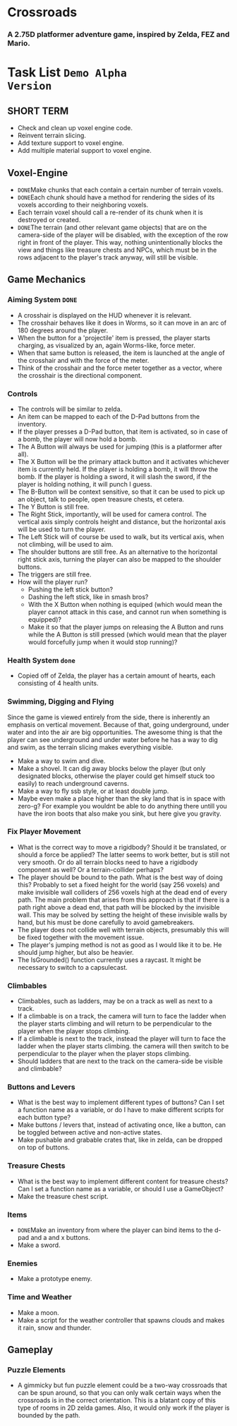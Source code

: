 # Crossroads

### A 2.75D platformer adventure game, inspired by Zelda, FEZ and Mario.

# Task List <code>Demo Alpha Version</code>

## SHORT TERM
- Check and clean up voxel engine code.
- Reinvent terrain slicing.
- Add texture support to voxel engine.
- Add multiple material support to voxel engine.

## Voxel-Engine
- <code>DONE</code>Make chunks that each contain a certain number of terrain voxels.
- <code>DONE</code>Each chunk should have a method for rendering the sides of its voxels according to their neighboring voxels.
- Each terrain voxel should call a re-render of its chunk when it is destroyed or created.
- <code>DONE</code>The terrain (and other relevant game objects) that are on the camera-side of the player will be disabled, with the exception of the row right in front of the player. This way, nothing unintentionally blocks the view and things like treasure chests and NPCs, which must be in the rows adjacent to the player's track anyway, will still be visible.

## Game Mechanics

### Aiming System <code>DONE</code>
- A crosshair is displayed on the HUD whenever it is relevant.
- The crosshair behaves like it does in Worms, so it can move in an arc of 180 degrees around the player.
- When the button for a 'projectile' item is pressed, the player starts charging, as visualized by an, again Worms-like, force meter.
- When that same button is released, the item is launched at the angle of the crosshair and with the force of the meter.
- Think of the crosshair and the force meter together as a vector, where the crosshair is the directional component.

### Controls
- The controls will be similar to zelda.
- An item can be mapped to each of the D-Pad buttons from the inventory.
- If the player presses a D-Pad button, that item is activated, so in case of a bomb, the player will now hold a bomb.
- The A Button will always be used for jumping (this is a platformer after all).
- The X Button will be the primary attack button and it activates whichever item is currently held. If the player is holding a bomb, it will throw the bomb. If the player is holding a sword, it will slash the sword, if the player is holding nothing, it will punch I guess.
- The B-Button will be context sensitive, so that it can be used to pick up an object, talk to people, open treasure chests, et cetera.
- The Y Button is still free.
- The Right Stick, importantly, will be used for camera control. The vertical axis simply controls height and distance, but the horizontal axis will be used to turn the player.
- The Left Stick will of course be used to walk, but its vertical axis, when not climbing, will be used to aim.
- The shoulder buttons are still free. As an alternative to the horizontal right stick axis, turning the player can also be mapped to the shoulder buttons.
- The triggers are still free.
- How will the player run?
  - Pushing the left stick button?
  - Dashing the left stick, like in smash bros?
  - With the X Button when nothing is equiped (which would mean the player cannot attack in this case, and cannot run when something is equipped)?
  - Make it so that the player jumps on releasing the A Button and runs while the A Button is still pressed (which would mean that the player would forcefully jump when it would stop running)?

### Health System <code>done</code>
- Copied off of Zelda, the player has a certain amount of hearts, each consisting of 4 health units.

### Swimming, Digging and Flying
Since the game is viewed entirely from the side, there is inherently an emphasis on vertical movement. Because of that, going underground, under water and into the air are big opportunities. The awesome thing is that the player can see underground and under water before he has a way to dig and swim, as the terrain slicing makes everything visible.
- Make a way to swim and dive.
- Make a shovel. It can dig away blocks below the player (but only designated blocks, otherwise the player could get himself stuck too easily) to reach underground caverns.
- Make a way to fly ssb style, or at least double jump.
- Maybe even make a place higher than the sky land that is in space with zero-g? For example you wouldnt be able to do anything there untill you have the iron boots that also make you sink, but here give you gravity.

### Fix Player Movement
- What is the correct way to move a rigidbody? Should it be translated, or should a force be applied? The latter seems to work better, but is still not very smooth. Or do all terrain blocks need to have a rigidbody component as well? Or a terrain-collider perhaps?
- The player should be bound to the path. What is the best way of doing this? Probably to set a fixed height for the world (say 256 voxels) and make invisible wall colliders of 256 voxels high at the dead end of every path. The main problem that arises from this approach is that if there is a path right above a dead end, that path will be blocked by the invisible wall. This may be solved by setting the height of these invisible walls by hand, but his must be done carefully to avoid gamebreakers.
- The player does not collide well with terrain objects, presumably this will be fixed together with the movement issue.
- The player's jumping method is not as good as I would like it to be. He should jump higher, but also be heavier.
- The IsGrounded() function currently uses a raycast. It might be necessary to switch to a capsulecast.

### Climbables
- Climbables, such as ladders, may be on a track as well as next to a track.
- If a climbable is on a track, the camera will turn to face the ladder when the player starts climbing and will return to be perpendicular to the player when the player stops climbing.
- If a climbable is next to the track, instead the player will turn to face the ladder when the player starts climbing. the camera will then switch to be perpendicular to the player when the player stops climbing.
- Should ladders that are next to the track on the camera-side be visible and climbable?

### Buttons and Levers
- What is the best way to implement different types of buttons? Can I set a function name as a variable, or do I have to make different scripts for each button type?
- Make buttons / levers that, instead of activating once, like a button, can be toggled between active and non-active states.
- Make pushable and grabable crates that, like in zelda, can be dropped on top of buttons.

### Treasure Chests
- What is the best way to implement different content for treasure chests? Can I set a function name as a variable, or should I use a GameObject?
- Make the treasure chest script.

### Items
- <code>DONE</code>Make an inventory from where the player can bind items to the d-pad and a and x buttons.
- Make a sword.

### Enemies
- Make a prototype enemy.

### Time and Weather
- Make a moon.
- Make a script for the weather controller that spawns clouds and makes it rain, snow and thunder.

## Gameplay

### Puzzle Elements
- A gimmicky but fun puzzle element could be a two-way crossroads that can be spun around, so that you can only walk certain ways when the crossroads is in the correct orientation. This is a blatant copy of this type of rooms in 2D zelda games. Also, it would only work if the player is bounded by the path.